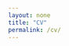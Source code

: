 ```yaml
---
layout: none
title: "CV"
permalink: /cv/
---
```


<script>
  window.location.href = "{{ site.baseurl }}/assets/Rongzhe_Wei_CV_June_2025.pdf";
</script>
